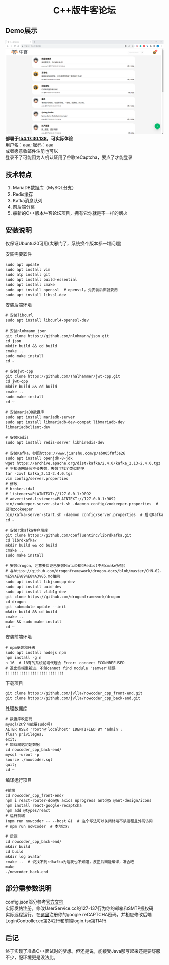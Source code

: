 <h1 align = "center">C++版牛客论坛 </h1>  

## Demo展示
![homepage](./pictures_for_readme/homepage.png)
<br>__部署于[154.17.30.138](http://154.17.30.138/)，可实际体验__  
用户名：aaa; 密码：aaa  
或者愿意收邮件注册也可以  
登录不了可能因为人机认证用了谷歌reCaptcha，要点了才能登录

## 技术特点
1. MariaDB数据库（MySQL分支）
2. Redis缓存
3. Kafka消息队列
4. 前后端分离
5. 船新的C++版本牛客论坛项目，拥有它你就是不一样的烟火

## 安装说明
仅保证Ubuntu20可用(太邪门了，系统换个版本都一堆问题)

安装需要软件
```
sudo apt update
sudo apt install vim
sudo atp install git
sudo apt install build-essential
sudo apt install cmake
sudo apt install openssl  # openssl，先安装后面就要用
sudo apt install libssl-dev 
```


安装后端环境
```
# 安装libcurl
sudo apt install libcurl4-openssl-dev

# 安装nlohmann_json
git clone https://github.com/nlohmann/json.git
cd json
mkdir build && cd build
cmake ..
sudo make install
cd ~

# 安装jwt-cpp
git clone https://github.com/Thalhammer/jwt-cpp.git
cd jwt-cpp
mkdir build && cd build
cmake ..
sudo make install
cd ~

# 安装mariaDB数据库
sudo apt install mariadb-server
sudo apt install libmariadb-dev-compat libmariadb-dev libmariadbclient-dev

# 安装Redis
sudo apt install redis-server libhiredis-dev

# 安装Kafka，参照https://www.jianshu.com/p/ab005f8f3e26
sudo apt install openjdk-8-jdk
wget https://archive.apache.org/dist/kafka/2.4.0/kafka_2.13-2.4.0.tgz  # 不知道网址会不会失效，失效了找个类似的吧
tar -zxvf kafka_2.13-2.4.0.tgz
vim config/server.properties
# 修改
# broker.id=1
# listeners=PLAINTEXT://127.0.0.1:9092
# advertised.listeners=PLAINTEXT://127.0.0.1:9092
bin/zookeeper-server-start.sh -daemon config/zookeeper.properties  # 启动zookeeper
bin/kafka-server-start.sh -daemon config/server.properties  # 启动Kafka
cd ~

# 安装rdkafka客户端库
git clone https://github.com/confluentinc/librdkafka.git
cd librdkafka/
mkdir build && cd build
cmake ..
sudo make install

# 安装drogon，注意要保证已安装MariaDB和Redis(不然cmake报错)
# 与https://github.com/drogonframework/drogon-docs/blob/master/CHN-02-%E5%AE%89%E8%A3%85.md相同
sudo apt install libjsoncpp-dev
sudo apt install uuid-dev
sudo apt install zlib1g-dev
git clone https://github.com/drogonframework/drogon
cd drogon
git submodule update --init
mkdir build && cd build
cmake ..
make && sudo make install
cd ~
```

安装前端环境
```
# npm安装和升级
sudo apt install nodejs npm
npm install -g n
n 16  # 18有的系统前端代理会 Error: connect ECONNREFUSED
# 退出终端重新进，不然cannot find module 'semver'错误 !!!!!!!!!!!!!!!!!!!!!!!!!!
```

下载项目
```
git clone https://github.com/jvlla/nowcoder_cpp_front-end.git
git clone https://github.com/jvlla/nowcoder_cpp_back-end.git
```


处理数据库
```
# 数据库改密码
mysql(这个可能要sudo啊)
ALTER USER 'root'@'localhost' IDENTIFIED BY 'admin';
flush privileges;
exit;
# 加载网站初始数据
cd nowcoder_cpp_back-end/
mysql -uroot -p
source ./nowcoder.sql
quit;
cd ~
```

编译运行项目
```
#前端
cd nowcoder_cpp_front-end/
npm i react-router-dom@6 axios nprogress antd@5 @ant-design/icons
npm install react-google-recaptcha
npm add @types/react
# 运行前端
(npm run nowcoder -- --host &)  # 这个写法可以关闭终端不杀进程且外网访问
# npm run nowcoder  # 本地运行
```

```
# 后端
cd nowcoder_cpp_back-end/
mkdir build
cd build
mkdir log avatar
cmake ..  # 说找不到rdkafka为啥我也不知道，反正后面能编译，凑合吧
make
./nowcoder_back-end
```

## 部分需参数说明
config.json部分参考[官方文档](https://github.com/drogonframework/drogon-docs/blob/master/CHN-10-%E9%85%8D%E7%BD%AE%E6%96%87%E4%BB%B6.md)  
实际发帖注册，修改UserService.cc的127-137行为你的邮箱和SMTP授权码  
实际远程运行，在[这里](https://www.google.com/recaptcha/admin)注册你的google reCAPTCHA密码，并相应修改后端LoginController.cc第242行和前端login.tsx第114行

## 后记
终于实现了准备C++面试时的梦想。但还是说，能接受Java那写起来还是要舒服不少，配环境更是没法比。
